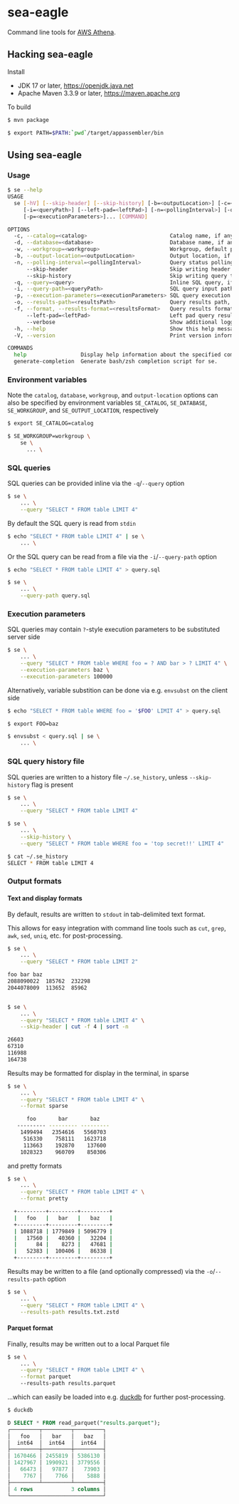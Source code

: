# sea-eagle

Command line tools for [AWS Athena](https://aws.amazon.com/athena/).

## Hacking sea-eagle

Install

 * JDK 17 or later, https://openjdk.java.net
 * Apache Maven 3.3.9 or later, https://maven.apache.org

To build
```bash
$ mvn package

$ export PATH=$PATH:`pwd`/target/appassembler/bin
```

## Using sea-eagle

### Usage

```bash
$ se --help
USAGE
  se [-hV] [--skip-header] [--skip-history] [-b=<outputLocation>] [-c=<catalog>] [-d=<database>] [-f=<resultsFormat>]
     [-i=<queryPath>] [--left-pad=<leftPad>] [-n=<pollingInterval>] [-o=<resultsPath>] [-q=<query>] [-w=<workgroup>]
     [-p=<executionParameters>]... [COMMAND]

OPTIONS
  -c, --catalog=<catalog>                          Catalog name, if any.
  -d, --database=<database>                        Database name, if any.
  -w, --workgroup=<workgroup>                      Workgroup, default primary.
  -b, --output-location=<outputLocation>           Output location, if workgroup is not provided.
  -n, --polling-interval=<pollingInterval>         Query status polling interval, default 250 ms.
      --skip-header                                Skip writing header to results.
      --skip-history                               Skip writing query to history file.
  -q, --query=<query>                              Inline SQL query, if any.
  -i, --query-path=<queryPath>                     SQL query input path, default stdin.
  -p, --execution-parameters=<executionParameters> SQL query execution parameters, if any.
  -o, --results-path=<resultsPath>                 Query results path, default stdout.
  -f, --format, --results-format=<resultsFormat>   Query results format { pretty, sparse, text, parquet }, default text.
      --left-pad=<leftPad>                         Left pad query results, default 2 for pretty and sparse formats.
      --verbose                                    Show additional logging messages.
  -h, --help                                       Show this help message and exit.
  -V, --version                                    Print version information and exit.

COMMANDS
  help                 Display help information about the specified command.
  generate-completion  Generate bash/zsh completion script for se.
```


### Environment variables

Note the `catalog`, `database`, `workgroup`, and `output-location` options can also be specified by
environment variables `SE_CATALOG`, `SE_DATABASE`, `SE_WORKGROUP`, and `SE_OUTPUT_LOCATION`, respectively
```bash
$ export SE_CATALOG=catalog

$ SE_WORKGROUP=workgroup \
    se \
      ... \
```


### SQL queries

SQL queries can be provided inline via the `-q`/`--query` option
```bash
$ se \
    ... \
    --query "SELECT * FROM table LIMIT 4"
```

By default the SQL query is read from `stdin`
```bash
$ echo "SELECT * FROM table LIMIT 4" | se \
    ... \
```

Or the SQL query can be read from a file via the `-i`/`--query-path` option
```bash
$ echo "SELECT * FROM table LIMIT 4" > query.sql

$ se \
    ... \
    --query-path query.sql
```


### Execution parameters

SQL queries may contain `?`-style execution parameters to be substituted server side
```bash
$ se \
    ... \
    --query "SELECT * FROM table WHERE foo = ? AND bar > ? LIMIT 4" \
    --execution-parameters baz \
    --execution-parameters 100000
```

Alternatively, variable substition can be done via e.g. `envsubst` on the client side
```bash
$ echo "SELECT * FROM table WHERE foo = '$FOO' LIMIT 4" > query.sql

$ export FOO=baz

$ envsubst < query.sql | se \
    ... \
```


### SQL query history file

SQL queries are written to a history file `~/.se_history`, unless `--skip-history` flag is present
```bash
$ se \
    ... \
    --query "SELECT * FROM table LIMIT 4"

$ se \
    ... \
    --skip-history \
    --query "SELECT * FROM table WHERE foo = 'top secret!!' LIMIT 4"

$ cat ~/.se_history
SELECT * FROM table LIMIT 4
```


### Output formats

#### Text and display formats

By default, results are written to `stdout` in tab-delimited text format.

This allows for easy integration with command line tools such as `cut`, `grep`, `awk`, `sed`,
`uniq`, etc. for post-processing.

```bash
$ se \
    ... \
    --query "SELECT * FROM table LIMIT 2"

foo	bar	baz
2088090022	185762	232298
2044078009	113652	85962


$ se \
    ... \
    --query "SELECT * FROM table LIMIT 4" \
    --skip-header | cut -f 4 | sort -n

26603
67310
116988
164738
```


Results may be formatted for display in the terminal, in sparse
```bash
$ se \
    ... \
    --query "SELECT * FROM table LIMIT 4" \
    --format sparse

      foo       bar       baz
   --------- --------- ---------
    1499494   2354616   5560703
     516330    758111   1623718
     113663    192870    137600
    1028323    960709    850306
```

and pretty formats
```bash
$ se \
    ... \
    --query "SELECT * FROM table LIMIT 4" \
    --format pretty

  +---------+---------+---------+
  |   foo   |   bar   |   baz   |
  +---------+---------+---------+
  | 1088718 | 1779849 | 5096779 |
  |   17560 |   40360 |   32204 |
  |      84 |    8273 |   47681 |
  |   52383 |  100406 |   86338 |
  +---------+---------+---------+
```

Results may be written to a file (and optionally compressed) via the `-o`/`--results-path` option
```bash
$ se \
    ... \
    --query "SELECT * FROM table LIMIT 4" \
    --results-path results.txt.zstd
```


#### Parquet format

Finally, results may be written out to a local Parquet file
```bash
$ se \
    ... \
    --query "SELECT * FROM table LIMIT 4" \
    --format parquet
    --results-path results.parquet
```

...which can easily be loaded into e.g. [duckdb](https://duckdb.org/) for further post-processing.
```sql
$ duckdb

D SELECT * FROM read_parquet("results.parquet");
┌─────────┬─────────┬─────────┐
│   foo   │   bar   │   baz   │
│  int64  │  int64  │  int64  │
├─────────┼─────────┼─────────┤
│ 1670466 │ 2455819 │ 5386130 │
│ 1427967 │ 1990921 │ 3779556 │
│   66473 │   97877 │   73903 │
│    7767 │    7766 │    5888 │
├─────────┴─────────┴─────────┤
│ 4 rows            3 columns │
└─────────────────────────────┘
```
